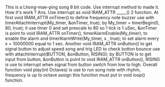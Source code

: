 This is a Lhong-mae-ping song 8 bit code.
Use interrupt method to made it.
How it's work ?
Ans. Use interrupt as void IRAM_ATTR _____() 2 function. At first void IRAM_ATTR onTimer() to define frequency note buzzer use with timerAttachInterrupt(My_timer, &onTimer, true); by My_timer = timerBegin(0, 80, true);
     it use timer 0 and set prescale to 80 so 1 tick is 1 uSec, &onTimer is point to void IRAM_ATTR onTimer(), timerAlarmEnable(My_timer); to enable the alarm and  timerAlarmWrite(My_timer, x , true); to set alarm 
     every x = 10000000 equal to 1 sec. Another void IRAM_ATTR onButton() to get signal button to adjust speed song and trig LED to check botton bounce use with attachInterrupt(BUTTON, &onButton, RISING); by BUTTON 
     is to get input from button, &onButton is point to void IRAM_ATTR onButton(), RISING is use to interrupt when signal from button switch from low to high. Overall function void play(int Octaves) is use to run song note 
     with rhyhm, frequency is up to octave assign this function must put in void ioop() function.
